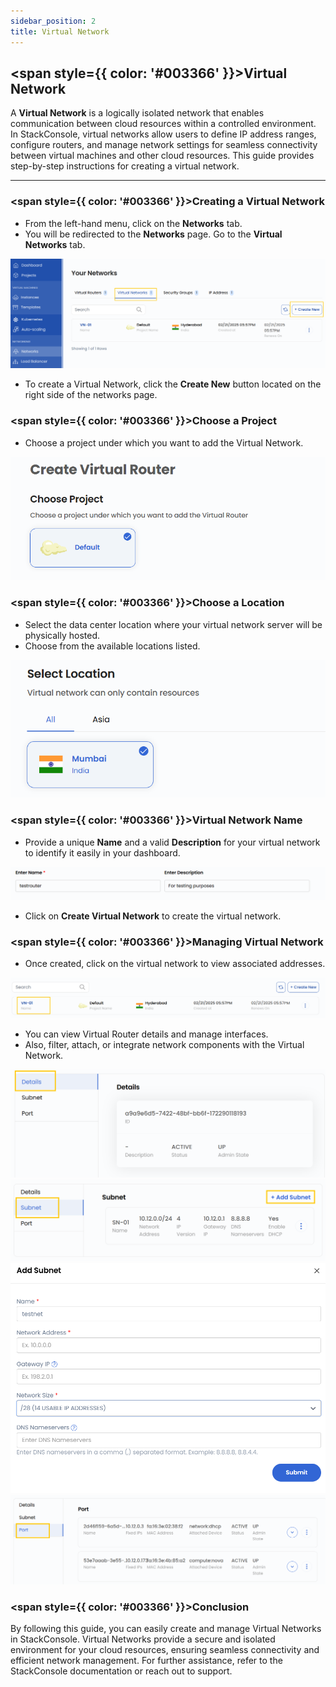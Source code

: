```yaml
---
sidebar_position: 2
title: Virtual Network
---
```


## <span style={{ color: '#003366' }}>Virtual Network</span>

A **Virtual Network** is a logically isolated network that enables communication between cloud resources within a controlled environment. In StackConsole, virtual networks allow users to define IP address ranges, configure routers, and manage network settings for seamless connectivity between virtual machines and other cloud resources. This guide provides step-by-step instructions for creating a virtual network.

------

### <span style={{ color: '#003366' }}>Creating a Virtual Network</span>

- From the left-hand menu, click on the **Networks** tab.
- You will be redirected to the **Networks** page. Go to the **Virtual Networks** tab.

![Virtual Networks Tab](images/vn_1.png)

- To create a Virtual Network, click the **Create New** button located on the right side of the networks page.

### <span style={{ color: '#003366' }}>Choose a Project</span>

- Choose a project under which you want to add the Virtual Network.

![Virtual Routers Tab](images/vr_op_1.png)

### <span style={{ color: '#003366' }}>Choose a Location</span>

- Select the data center location where your virtual network server will be physically hosted.
- Choose from the available locations listed.

![Virtual Routers Tab](images/vr_op_2.png)

### <span style={{ color: '#003366' }}>Virtual Network Name</span>

- Provide a unique **Name** and a valid **Description** for your virtual network to identify it easily in your dashboard.

![Virtual Routers Tab](images/vr_op_4.png)

- Click on **Create Virtual Network** to create the virtual network.

### <span style={{ color: '#003366' }}>Managing Virtual Network</span>

- Once created, click on the virtual network to view associated addresses.

![View Virtual Network](images/vn_4.png)

- You can view Virtual Router details and manage interfaces.
- Also, filter, attach, or integrate network components with the Virtual Network.

![View Virtual Network](images/vn_op_4.png)
![View Virtual Network](images/vn_op_5.png)
![View Virtual Network](images/vn_op_6.png)
![View Virtual Network](images/vn_op_7.png)

### <span style={{ color: '#003366' }}>Conclusion</span>

By following this guide, you can easily create and manage Virtual Networks in StackConsole. Virtual Networks provide a secure and isolated environment for your cloud resources, ensuring seamless connectivity and efficient network management. For further assistance, refer to the StackConsole documentation or reach out to support.
